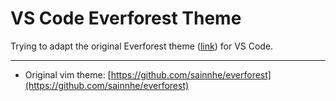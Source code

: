 # VS Code Everforest Theme

Trying to adapt the original Everforest theme ([link](https://github.com/sainnhe/everforest)) for VS Code.

---

* Original vim theme: [https://github.com/sainnhe/everforest](https://github.com/sainnhe/everforest)
